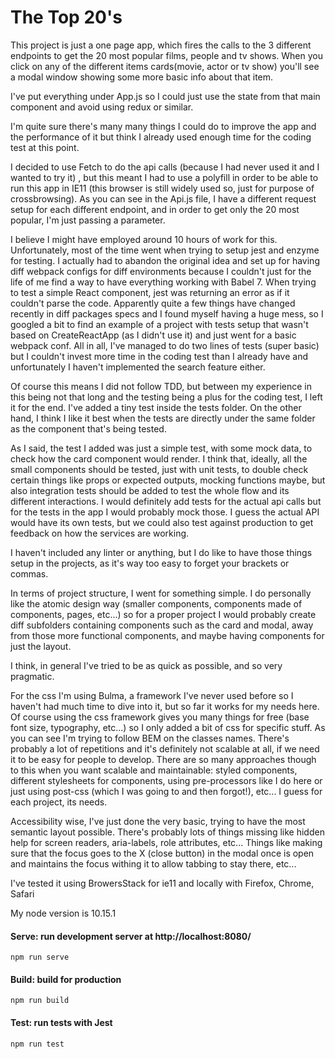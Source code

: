 # The Top 20's


This project is just a one page app, which fires the calls to the 3 different endpoints to get the 20 most popular films, people and tv shows. When you click on any of the different items cards(movie, actor or tv show) you'll see a modal window showing some more basic info about that item. 

I've put everything under App.js so I could just use the state from that main component and avoid using redux or similar.

I'm quite sure there's many many things I could do to improve the app and the performance of it but think I already used enough time for the coding test at this point.

I decided to use Fetch to do the api calls (because I had never used it and I wanted to try it) , but this meant I had to use a polyfill in order to be able to run this app in IE11 (this browser is still widely used so, just for purpose of crossbrowsing). 
As you can see in the Api.js file, I have a different request setup for each different endpoint, and in order to get only the 20 most popular, I'm just passing a parameter.

I believe I might have employed around 10 hours of work for this. Unfortunately, most of the time went when trying to setup jest and enzyme for testing. I actually had to abandon the original idea and set up for having diff webpack configs for diff environments because I couldn't just for the life of me find a way to have everything working with Babel 7. When trying to test a simple React component, jest was returning an error as if it couldn't parse the code. Apparently quite a few things have changed recently in diff packages specs and I found myself having a huge mess, so I googled a bit to find an example of a project with tests setup that wasn't based on CreateReactApp (as I didn't use it) and just went for a basic webpack conf. All in all, I've managed to do two lines of tests (super basic) but I couldn't invest more time in the coding test than I already have and unfortunately I haven't implemented the search feature either. 

Of course this means I did not follow TDD, but between my experience in this being not that long and the testing being a plus for the coding test, I left it for the end. I've added a tiny test inside the tests folder. On the other hand, I think I like it best when the tests are directly under the same folder as the component that's being tested.

As I said, the test I added was just a simple test, with some mock data, to check how the card component would render. I think that, ideally, all the small components should be tested, just with unit tests, to double check certain things like props or expected outputs, mocking functions maybe, but also integration tests should be added to test the whole flow and its different interactions. I would definitely add tests for the actual api calls but for the tests in the app I would probably mock those. I guess the actual API would have its own tests, but we could also test against production to get feedback on how the services are working.

I haven't included any linter or anything, but I do like to have those things setup in the projects, as it's way too easy to forget your brackets or commas.

In terms of project structure, I went for something simple. I do personally like the atomic design way (smaller components, components made of components, pages, etc...) so for a proper project I would probably create diff subfolders containing components such as the card and modal, away from those more functional components, and maybe having components for just the layout.


I think, in general I've tried to be as quick as possible, and so very pragmatic.

For the css I'm using Bulma, a framework I've never used before so I haven't had much time to dive into it, but so far it works for my needs here. Of course using the css framework gives you many things for free (base font size, typography, etc...) so I only added a bit  of css for specific stuff. As you can see I'm trying to follow BEM on the classes names. There's probably a lot of repetitions and it's definitely not scalable at all, if we need it to be easy for people to develop.
There are so many approaches though to this when you want scalable and maintainable: styled components, different stylesheets for components, using pre-processors like I do here or just using post-css (which I was going to and then forgot!), etc... I guess for each project, its needs.


Accessibility wise, I've just done the very basic, trying to have the most semantic layout possible. There's probably lots of things missing like hidden help for screen readers, aria-labels, role attributes, etc... Things like making sure that the focus goes to the X (close button) in the modal once is open and maintains the focus withing it to allow tabbing to stay there, etc...

I've tested it using BrowersStack for ie11 and locally with Firefox, Chrome, Safari

My node version is 10.15.1


#### Serve: run development server at http://localhost:8080/
`npm run serve`

#### Build: build for production
`npm run build`



#### Test: run tests with Jest
`npm run test`
